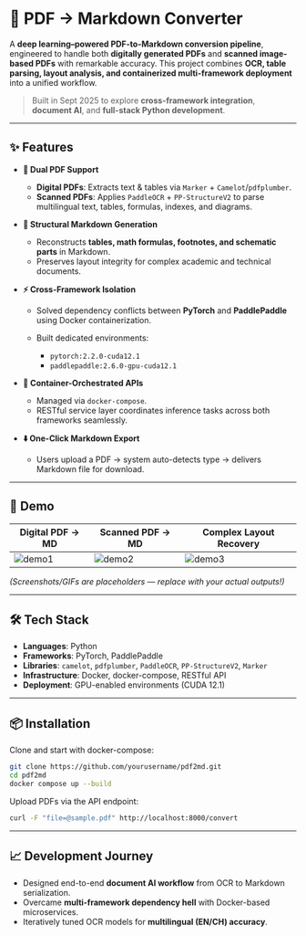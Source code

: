 # 📄 PDF → Markdown Converter

A **deep learning–powered PDF-to-Markdown conversion pipeline**, engineered to handle both **digitally generated PDFs** and **scanned image-based PDFs** with remarkable accuracy. This project combines **OCR, table parsing, layout analysis, and containerized multi-framework deployment** into a unified workflow.

> Built in Sept 2025 to explore **cross-framework integration**, **document AI**, and **full-stack Python development**.

---

## ✨ Features

* **📑 Dual PDF Support**

  * **Digital PDFs**: Extracts text & tables via `Marker` + `Camelot`/`pdfplumber`.
  * **Scanned PDFs**: Applies `PaddleOCR` + `PP-StructureV2` to parse multilingual text, tables, formulas, indexes, and diagrams.

* **🔬 Structural Markdown Generation**

  * Reconstructs **tables, math formulas, footnotes, and schematic parts** in Markdown.
  * Preserves layout integrity for complex academic and technical documents.

* **⚡ Cross-Framework Isolation**

  * Solved dependency conflicts between **PyTorch** and **PaddlePaddle** using Docker containerization.
  * Built dedicated environments:

    * `pytorch:2.2.0-cuda12.1`
    * `paddlepaddle:2.6.0-gpu-cuda12.1`

* **🔗 Container-Orchestrated APIs**

  * Managed via `docker-compose`.
  * RESTful service layer coordinates inference tasks across both frameworks seamlessly.

* **⬇️ One-Click Markdown Export**

  * Users upload a PDF → system auto-detects type → delivers Markdown file for download.

---

## 🚀 Demo

| Digital PDF → MD            | Scanned PDF → MD            | Complex Layout Recovery        |
| --------------------------- | --------------------------- | ------------------------------ |
| ![demo1](docs/pdf_text.png) | ![demo2](docs/pdf_scan.png) | ![demo3](docs/pdf_complex.png) |

*(Screenshots/GIFs are placeholders — replace with your actual outputs!)*

---

## 🛠️ Tech Stack

* **Languages**: Python
* **Frameworks**: PyTorch, PaddlePaddle
* **Libraries**: `camelot`, `pdfplumber`, `PaddleOCR`, `PP-StructureV2`, `Marker`
* **Infrastructure**: Docker, docker-compose, RESTful API
* **Deployment**: GPU-enabled environments (CUDA 12.1)

---

## 📦 Installation

Clone and start with docker-compose:

```bash
git clone https://github.com/yourusername/pdf2md.git
cd pdf2md
docker compose up --build
```

Upload PDFs via the API endpoint:

```bash
curl -F "file=@sample.pdf" http://localhost:8000/convert
```

---

## 📈 Development Journey

* Designed end-to-end **document AI workflow** from OCR to Markdown serialization.
* Overcame **multi-framework dependency hell** with Docker-based microservices.
* Iteratively tuned OCR models for **multilingual (EN/CH) accuracy**.
